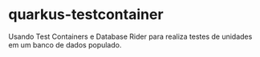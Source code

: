 # quarkus-testcontainer
Usando Test Containers e Database Rider para realiza testes de unidades em um banco de dados populado.
